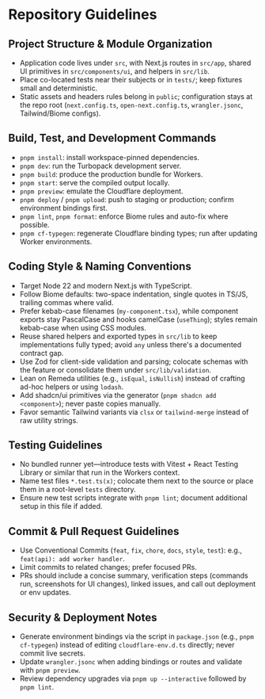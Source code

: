 Repository Guidelines
=====================

## Project Structure & Module Organization
- Application code lives under `src`, with Next.js routes in `src/app`, shared UI primitives in `src/components/ui`, and helpers in `src/lib`.
- Place co-located tests near their subjects or in `tests/`; keep fixtures small and deterministic.
- Static assets and headers rules belong in `public`; configuration stays at the repo root (`next.config.ts`, `open-next.config.ts`, `wrangler.jsonc`, Tailwind/Biome configs).

## Build, Test, and Development Commands
- `pnpm install`: install workspace-pinned dependencies.
- `pnpm dev`: run the Turbopack development server.
- `pnpm build`: produce the production bundle for Workers.
- `pnpm start`: serve the compiled output locally.
- `pnpm preview`: emulate the Cloudflare deployment.
- `pnpm deploy` / `pnpm upload`: push to staging or production; confirm environment bindings first.
- `pnpm lint`, `pnpm format`: enforce Biome rules and auto-fix where possible.
- `pnpm cf-typegen`: regenerate Cloudflare binding types; run after updating Worker environments.

## Coding Style & Naming Conventions
- Target Node 22 and modern Next.js with TypeScript.
- Follow Biome defaults: two-space indentation, single quotes in TS/JS, trailing commas where valid.
- Prefer kebab-case filenames (`my-component.tsx`), while component exports stay PascalCase and hooks camelCase (`useThing`); styles remain kebab-case when using CSS modules.
- Reuse shared helpers and exported types in `src/lib` to keep implementations fully typed; avoid `any` unless there's a documented contract gap.
- Use Zod for client-side validation and parsing; colocate schemas with the feature or consolidate them under `src/lib/validation`.
- Lean on Remeda utilities (e.g., `isEqual`, `isNullish`) instead of crafting ad-hoc helpers or using `lodash`.
- Add shadcn/ui primitives via the generator (`pnpm shadcn add <component>`); never paste copies manually.
- Favor semantic Tailwind variants via `clsx` or `tailwind-merge` instead of raw utility strings.

## Testing Guidelines
- No bundled runner yet—introduce tests with Vitest + React Testing Library or similar that run in the Workers context.
- Name test files `*.test.ts(x)`; colocate them next to the source or place them in a root-level `tests` directory.
- Ensure new test scripts integrate with `pnpm lint`; document additional setup in this file if added.

## Commit & Pull Request Guidelines
- Use Conventional Commits (`feat`, `fix`, `chore`, `docs`, `style`, `test`): e.g., `feat(api): add worker handler`.
- Limit commits to related changes; prefer focused PRs.
- PRs should include a concise summary, verification steps (commands run, screenshots for UI changes), linked issues, and call out deployment or env updates.

## Security & Deployment Notes
- Generate environment bindings via the script in `package.json` (e.g., `pnpm cf-typegen`) instead of editing `cloudflare-env.d.ts` directly; never commit live secrets.
- Update `wrangler.jsonc` when adding bindings or routes and validate with `pnpm preview`.
- Review dependency upgrades via `pnpm up --interactive` followed by `pnpm lint`.
